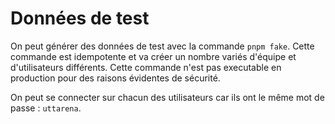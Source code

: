 # Données de test

On peut générer des données de test avec la commande `pnpm fake`. Cette commande est idempotente et va créer un nombre variés d'équipe et d'utilisateurs différents. Cette commande n'est pas executable en production pour des raisons évidentes de sécurité.

On peut se connecter sur chacun des utilisateurs car ils ont le même mot de passe : `uttarena`.
